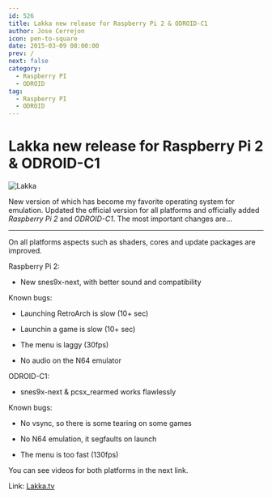 ```yaml
---
id: 526
title: Lakka new release for Raspberry Pi 2 & ODROID-C1
author: Jose Cerrejon
icon: pen-to-square
date: 2015-03-09 08:00:00
prev: /
next: false
category:
  - Raspberry PI
  - ODROID
tag:
  - Raspberry PI
  - ODROID
---
```


# Lakka new release for Raspberry Pi 2 & ODROID-C1

![Lakka](/images/2014/11/lakka.png)

New version of which has become my favorite operating system for emulation. Updated the official version for all platforms and officially added *Raspberry Pi 2* and *ODROID-C1*. The most important changes are...

- - -
On all platforms aspects such as shaders, cores and update packages are improved.

Raspberry Pi 2:

* New snes9x-next, with better sound and compatibility

Known bugs:

* Launching RetroArch is slow (10+ sec)

* Launchin a game is slow (10+ sec)

* The menu is laggy (30fps)

* No audio on the N64 emulator

ODROID-C1:

* snes9x-next & pcsx_rearmed works flawlessly

Known bugs:

* No vsync, so there is some tearing on some games

* No N64 emulation, it segfaults on launch

* The menu is too fast (130fps)

You can see videos for both platforms in the next link.

Link: [Lakka.tv](http://www.lakka.tv/articles/2015/03/08/release-for-raspberry-pi-2-and-odroid-c1-and-more/)